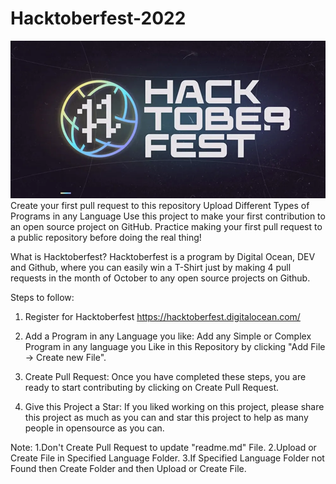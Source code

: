 # Hacktoberfest-2022

![Alt text](hacktoberfest.webp)
Create your first pull request to this repository 
Upload Different Types of Programs in any Language
Use this project to make your first contribution to an open source project on GitHub. Practice making your first pull request to a public repository before doing the real thing!

What is Hacktoberfest?
Hacktoberfest is a program by Digital Ocean, DEV and Github, where you can easily win a T-Shirt just by making 4 pull requests in the month of October to any open source projects on Github.

Steps to follow:
1. Register for Hacktoberfest
https://hacktoberfest.digitalocean.com/
2. Add a Program in any Language you like:
Add any Simple or Complex Program in any language you Like in this Repository by clicking "Add File -> Create new File".

3. Create Pull Request:
Once you have completed these steps, you are ready to start contributing by clicking on Create Pull Request.

4. Give this Project a Star:
If you liked working on this project, please share this project as much as you can and star this project to help as many people in opensource as you can.

Note:
1.Don't Create Pull Request to update "readme.md" File.
2.Upload or Create File in Specified Language Folder.
3.If Specified Language Folder not Found then Create Folder and then Upload or Create File.
